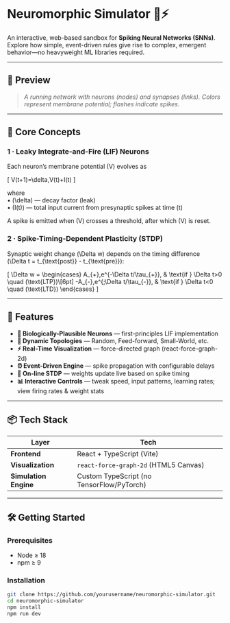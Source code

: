 # Neuromorphic Simulator 🧠⚡
An interactive, web-based sandbox for **Spiking Neural Networks (SNNs)**.  
Explore how simple, event-driven rules give rise to complex, emergent behavior—no heavyweight ML libraries required.

---

## 📸 Preview
>  
> *A running network with neurons (nodes) and synapses (links). Colors represent membrane potential; flashes indicate spikes.*

---

## 🔬 Core Concepts

### 1 · Leaky Integrate-and-Fire (LIF) Neurons  
Each neuron’s membrane potential \(V\) evolves as

\[
V(t+1)=\delta\,V(t)+I(t)
\]

where  
• \(\delta\) — decay factor (leak)  
• \(I(t)\) — total input current from presynaptic spikes at time \(t\)

A spike is emitted when \(V\) crosses a threshold, after which \(V\) is reset.

### 2 · Spike-Timing-Dependent Plasticity (STDP)  
Synaptic weight change \(\Delta w\) depends on the timing difference  
\(\Delta t = t_{\text{post}} - t_{\text{pre}}\):

\[
\Delta w =
\begin{cases}
A_{+}\,e^{-\Delta t/\tau_{+}}, & \text{if } \Delta t>0 \quad (\text{LTP})\\[6pt]
-A_{-}\,e^{\;\Delta t/\tau_{-}}, & \text{if } \Delta t<0 \quad (\text{LTD})
\end{cases}
\]

---

## 🌟 Features
- **🧠 Biologically-Plausible Neurons** — first-principles LIF implementation  
- **🔗 Dynamic Topologies** — Random, Feed-forward, Small-World, etc.  
- **⚡ Real-Time Visualization** — force-directed graph (react-force-graph-2d)  
- **⏰ Event-Driven Engine** — spike propagation with configurable delays  
- **🧪 On-line STDP** — weights update live based on spike timing  
- **📊 Interactive Controls** — tweak speed, input patterns, learning rates; view firing rates & weight stats

---

## 📦 Tech Stack
| Layer      | Tech |
|------------|------|
| **Frontend** | React + TypeScript (Vite) |
| **Visualization** | `react-force-graph-2d` (HTML5 Canvas) |
| **Simulation Engine** | Custom TypeScript (no TensorFlow/PyTorch) |

---

## 🛠️ Getting Started

### Prerequisites
- Node ≥ 18  
- npm ≥ 9

### Installation
```bash
git clone https://github.com/yourusername/neuromorphic-simulator.git
cd neuromorphic-simulator
npm install
npm run dev
